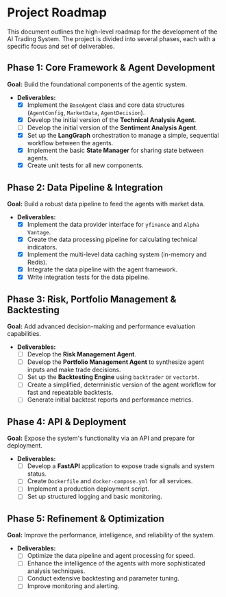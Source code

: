 # Project Roadmap

This document outlines the high-level roadmap for the development of the AI Trading System. The project is divided into several phases, each with a specific focus and set of deliverables.

## Phase 1: Core Framework & Agent Development

**Goal:** Build the foundational components of the agentic system.

-   **Deliverables:**
    -   [x] Implement the `BaseAgent` class and core data structures (`AgentConfig`, `MarketData`, `AgentDecision`).
    -   [x] Develop the initial version of the **Technical Analysis Agent**.
    -   [ ] Develop the initial version of the **Sentiment Analysis Agent**.
    -   [x] Set up the **LangGraph** orchestration to manage a simple, sequential workflow between the agents.
    -   [x] Implement the basic **State Manager** for sharing state between agents.
    -   [x] Create unit tests for all new components.

## Phase 2: Data Pipeline & Integration

**Goal:** Build a robust data pipeline to feed the agents with market data.

-   **Deliverables:**
    -   [x] Implement the data provider interface for `yfinance` and `Alpha Vantage`.
    -   [x] Create the data processing pipeline for calculating technical indicators.
    -   [x] Implement the multi-level data caching system (in-memory and Redis).
    -   [x] Integrate the data pipeline with the agent framework.
    -   [x] Write integration tests for the data pipeline.

## Phase 3: Risk, Portfolio Management & Backtesting

**Goal:** Add advanced decision-making and performance evaluation capabilities.

-   **Deliverables:**
    -   [ ] Develop the **Risk Management Agent**.
    -   [ ] Develop the **Portfolio Management Agent** to synthesize agent inputs and make trade decisions.
    -   [ ] Set up the **Backtesting Engine** using `backtrader` or `vectorbt`.
    -   [ ] Create a simplified, deterministic version of the agent workflow for fast and repeatable backtests.
    -   [ ] Generate initial backtest reports and performance metrics.

## Phase 4: API & Deployment

**Goal:** Expose the system's functionality via an API and prepare for deployment.

-   **Deliverables:**
    -   [ ] Develop a **FastAPI** application to expose trade signals and system status.
    -   [ ] Create `Dockerfile` and `docker-compose.yml` for all services.
    -   [ ] Implement a production deployment script.
    -   [ ] Set up structured logging and basic monitoring.

## Phase 5: Refinement & Optimization

**Goal:** Improve the performance, intelligence, and reliability of the system.

-   **Deliverables:**
    -   [ ] Optimize the data pipeline and agent processing for speed.
    -   [ ] Enhance the intelligence of the agents with more sophisticated analysis techniques.
    -   [ ] Conduct extensive backtesting and parameter tuning.
    -   [ ] Improve monitoring and alerting.
